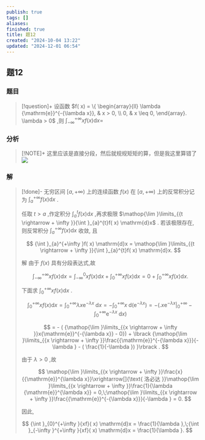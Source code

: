 ```yaml
---
publish: true
tags: []
aliases: 
finished: true
title: 题12
created: "2024-10-04 13:22"
updated: "2024-12-01 06:54"
---
```

## 题12
### 题目
> [!question]+
> 设函数 $f( x)  = \{  \begin{array}{ll} \lambda {\mathrm{e}}^{-{\lambda x}}, & x > 0, \\  0, & x \leq  0, \end{array}. \lambda  > 0$ ,则 ${\int }_{-\infty }^{+\infty }{xf}( x) \mathrm{d}x =$
### 分析
> [!NOTE]+
> 这里应该是直接分段，然后就规规矩矩的算，但是我这里算错了
> ![](https://img.hwenyi.tech/202411061920266.webp)
### 解
> [!done]-
> 无穷区间 $\lbrack a, + \infty )$ 上的连续函数 $f( x)$ 在 $\lbrack a, + \infty )$ 上的反常积分记为 ${\int }_{a}^{+\infty }f( x) \mathrm{d}x$ .
> 
> 任取 $t > a$ ,作定积分 ${\int }_{a}^{t}f( x) \mathrm{d}x$ ,再求极限 $\mathop{\lim }\limits_{{t \rightarrow   + \infty }}{\int }_{a}^{t}f( x) \mathrm{d}x$ . 若该极限存在,则反常积分 ${\int }_{a}^{+\infty }f( x) \mathrm{d}x$ 收敛, 且
> 
> $$
> {\int }_{a}^{+\infty }f( x) \mathrm{d}x = \mathop{\lim }\limits_{{t \rightarrow   + \infty }}{\int }_{a}^{t}f( x) \mathrm{d}x.
> $$
> 
> 解 由于 $f( x)$ 具有分段表达式,故
> 
> $$
> {\int }_{-\infty }^{+\infty }{xf}( x) \mathrm{d}x = {\int }_{-\infty }^{0}{xf}( x) \mathrm{d}x + {\int }_{0}^{+\infty }{xf}( x) \mathrm{d}x = 0 + {\int }_{0}^{+\infty }{xf}( x) \mathrm{d}x.
> $$
> 
> 下面求 ${\int }_{0}^{+\infty }{xf}( x) \mathrm{d}x$ .
> 
> $$
> {\int }_{0}^{+\infty }{xf}( x) \mathrm{d}x = {\int }_{0}^{+\infty }{\lambda x}{\mathrm{e}}^{-{\lambda x}}\mathrm{\;d}x =  - {\int }_{0}^{+\infty }x\mathrm{\;d}( {\mathrm{e}}^{-{\lambda x}})  =  - ( {{. x{\mathrm{e}}^{-{\lambda x}}| }_{0}^{+\infty } - {\int }_{0}^{+\infty }{\mathrm{e}}^{-{\lambda x}}\mathrm{\;d}x})
> $$
> 
> $$
> =  - ( {\mathop{\lim }\limits_{{x \rightarrow   + \infty }}x{\mathrm{e}}^{-{\lambda x}} - 0})  + \lbrack  {\mathop{\lim }\limits_{{x \rightarrow   + \infty }}\frac{{\mathrm{e}}^{-{\lambda x}}}{-\lambda } - ( \frac{1}{-\lambda }) }\rbrack  .
> $$
> 
> 由于 $\lambda  > 0$ ,故
> 
> $$
> \mathop{\lim }\limits_{{x \rightarrow   + \infty }}\frac{x}{{\mathrm{e}}^{\lambda x}}\xrightarrow[]{\text{ 洛必达 }}\mathop{\lim }\limits_{{x \rightarrow   + \infty }}\frac{1}{\lambda {\mathrm{e}}^{\lambda x}} = 0,\;\mathop{\lim }\limits_{{x \rightarrow   + \infty }}\frac{{\mathrm{e}}^{-{\lambda x}}}{-\lambda } = 0.
> $$
> 
> 因此,
> 
> $$
> {\int }_{0}^{+\infty }{xf}( x) \mathrm{d}x = \frac{1}{\lambda },\;{\int }_{-\infty }^{+\infty }{xf}( x) \mathrm{d}x = \frac{1}{\lambda }.
> $$